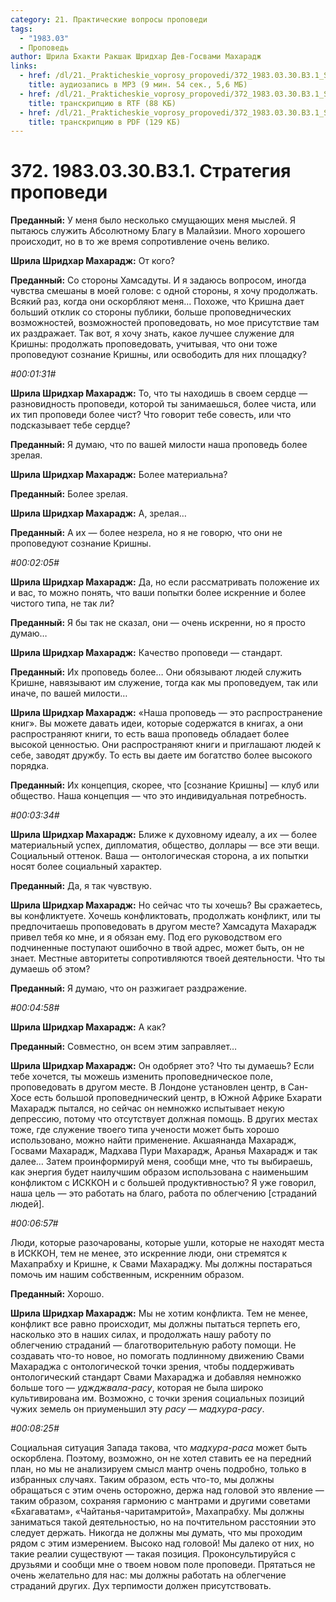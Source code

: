 ```yaml
---
category: 21. Практические вопросы проповеди
tags:
  - "1983.03"
  - Проповедь
author: Шрила Бхакти Ракшак Шридхар Дев-Госвами Махарадж
links:
  - href: /dl/21._Prakticheskie_voprosy_propovedi/372_1983.03.30.B3.1_SridharMj_Strategiya_propovedi.mp3
    title: аудиозапись в MP3 (9 мин. 54 сек., 5,6 МБ)
  - href: /dl/21._Prakticheskie_voprosy_propovedi/372_1983.03.30.B3.1_SridharMj_Strategiya_propovedi.rtf
    title: транскрипцию в RTF (88 КБ)
  - href: /dl/21._Prakticheskie_voprosy_propovedi/372_1983.03.30.B3.1_SridharMj_Strategiya_propovedi.pdf
    title: транскрипцию в PDF (129 КБ)
---
```


# 372. 1983.03.30.B3.1. Стратегия проповеди

**Преданный:** У меня было несколько смущающих меня мыслей. Я пытаюсь служить Абсолютному Благу в Малайзии. Много хорошего происходит, но в то же время сопротивление очень велико.

**Шрила Шридхар Махарадж:** От кого?

**Преданный:** Со стороны Хамсадуты. И я задаюсь вопросом, иногда чувства смешаны в моей голове: с одной стороны, я хочу продолжать. Всякий раз, когда они оскорбляют меня… Похоже, что Кришна дает больший отклик со стороны публики, больше проповеднических возможностей, возможностей проповедовать, но мое присутствие там их раздражает. Так вот, я хочу знать, какое лучшее служение для Кришны: продолжать проповедовать, учитывая, что они тоже проповедуют сознание Кришны, или освободить для них площадку?

*#00:01:31#*

**Шрила Шридхар Махарадж:** То, что ты находишь в своем сердце — разновидность проповеди, которой ты занимаешься, более чиста, или их тип проповеди более чист? Что говорит тебе совесть, или что подсказывает тебе сердце?

**Преданный:** Я думаю, что по вашей милости наша проповедь более зрелая.

**Шрила Шридхар Махарадж:** Более материальна?

**Преданный:** Более зрелая.

**Шрила Шридхар Махарадж:** А, зрелая…

**Преданный:** А их — более незрела, но я не говорю, что они не проповедуют сознание Кришны.

*#00:02:05#*

**Шрила Шридхар Махарадж:** Да, но если рассматривать положение их и вас, то можно понять, что ваши попытки более искренние и более чистого типа, не так ли?

**Преданный:** Я бы так не сказал, они — очень искренни, но я просто думаю…

**Шрила Шридхар Махарадж:** Качество проповеди — стандарт.

**Преданный:** Их проповедь более… Они обязывают людей служить Кришне, навязывают им служение, тогда как мы проповедуем, так или иначе, по вашей милости…

**Шрила Шридхар Махарадж:** «Наша проповедь — это распространение книг». Вы можете давать идеи, которые содержатся в книгах, а они распространяют книги, то есть ваша проповедь обладает более высокой ценностью. Они распространяют книги и приглашают людей к себе, заводят дружбу. То есть вы даете им богатство более высокого порядка.

**Преданный:** Их концепция, скорее, что [сознание Кришны] — клуб или общество. Наша концепция — что это индивидуальная потребность.

*#00:03:34#*

**Шрила Шридхар Махарадж:** Ближе к духовному идеалу, а их — более материальный успех, дипломатия, общество, доллары — все эти вещи. Социальный оттенок. Ваша — онтологическая сторона, а их попытки носят более социальный характер.

**Преданный:** Да, я так чувствую.

**Шрила Шридхар Махарадж:** Но сейчас что ты хочешь? Вы сражаетесь, вы конфликтуете. Хочешь конфликтовать, продолжать конфликт, или ты предпочитаешь проповедовать в другом месте? Хамсадута Махарадж привел тебя ко мне, и я обязан ему. Под его руководством его подчиненные поступают ошибочно в твой адрес, может быть, он не знает. Местные авторитеты сопротивляются твоей деятельности. Что ты думаешь об этом?

**Преданный:** Я думаю, что он разжигает раздражение.

*#00:04:58#*

**Шрила Шридхар Махарадж:** А как?

**Преданный:** Совместно, он всем этим заправляет…

**Шрила Шридхар Махарадж:** Он одобряет это? Что ты думаешь? Если тебе хочется, ты можешь изменить проповедническое поле, проповедовать в другом месте. В Лондоне установлен центр, в Сан-Хосе есть большой проповеднический центр, в Южной Африке Бхарати Махарадж пытался, но сейчас он немножко испытывает некую депрессию, потому что отсутствует должная помощь. В других местах тоже, где служение твоего типа учености может быть хорошо использовано, можно найти применение. Акшаянанда Махарадж, Госвами Махарадж, Мадхава Пури Махарадж, Аранья Махарадж и так далее… Затем проинформируй меня, сообщи мне, что ты выбираешь, как энергия будет наилучшим образом использована с наименьшим конфликтом с ИСККОН и с большей продуктивностью? Я уже говорил, наша цель — это работать на благо, работа по облегчению [страданий людей].

*#00:06:57#*

Люди, которые разочарованы, которые ушли, которые не находят места в ИСККОН, тем не менее, это искренние люди, они стремятся к Махапрабху и Кришне, к Свами Махараджу. Мы должны постараться помочь им нашим собственным, искренним образом.

**Преданный:** Хорошо.

**Шрила Шридхар Махарадж:** Мы не хотим конфликта. Тем не менее, конфликт все равно происходит, мы должны пытаться терпеть его, насколько это в наших силах, и продолжать нашу работу по облегчению страданий — благотворительную работу помощи. Не создавать что-то новое, но помогать подлинному движению Свами Махараджа с онтологической точки зрения, чтобы поддерживать онтологический стандарт Свами Махараджа и добавляя немножко больше того — *уджджвала-расу*, которая не была широко культивирована им. Возможно, с точки зрения социальных позиций чужих земель он приуменьшил эту *расу* — *мадхура-расу*.

*#00:08:25#*

Социальная ситуация Запада такова, что *мадхура-раса* может быть оскорблена. Поэтому, возможно, он не хотел ставить ее на передний план, но мы не анализируем смысл мантр очень подробно, только в избранных случаях. Таким образом, есть что-то, мы должны обращаться с этим очень осторожно, держа над головой это явление — таким образом, сохраняя гармонию с мантрами и другими советами «Бхагаватам», «Чайтанья-чаритамритой», Махапрабху. Мы должны заниматься такой деятельностью, но на почтительном расстоянии это следует держать. Никогда не должны мы думать, что мы проходим рядом с этим измерением. Высоко над головой! Мы далеко от них, но такие реалии существуют — такая позиция. Проконсультируйся с друзьями и сообщи мне о твоем новом поле проповеди. Прятаться не очень желательно для нас: мы должны работать на облегчение страданий других. Дух терпимости должен присутствовать.

